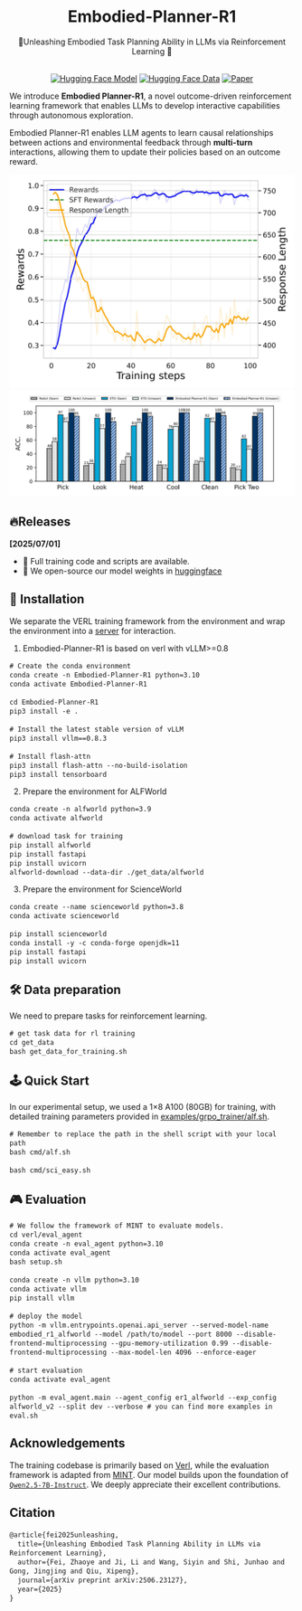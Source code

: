 <div align="center">

# Embodied-Planner-R1
<div>
   🌠Unleashing Embodied Task Planning Ability in LLMs via Reinforcement Learning 🚀
</div>
</div>

<div>
<br>

<div align="center">

[![Hugging Face Model](https://img.shields.io/badge/models-%23000000?style=for-the-badge&logo=huggingface&logoColor=000&logoColor=white)]()
[![Hugging Face Data](https://img.shields.io/badge/data-%23000000?style=for-the-badge&logo=huggingface&logoColor=000&logoColor=white)]()
[![Paper](https://img.shields.io/badge/Paper-%23000000?style=for-the-badge&logo=arxiv&logoColor=000&labelColor=white)]()
</div>
</div>

We introduce <strong>Embodied Planner-R1</strong>, a novel outcome-driven reinforcement learning framework that enables LLMs to develop interactive capabilities through autonomous exploration.

Embodied Planner-R1 enables LLM agents to learn causal relationships between actions and environmental feedback through <strong>multi-turn</strong> interactions, allowing them to update their policies based on an outcome reward.

<p align="center">
<img src=figs/alf_curve.jpg width=700/>
<img src=figs/alf_performance.jpg width=700/>
</p>




## 🔥Releases
<strong>[2025/07/01]</strong>
- 🌌 Full training code and scripts are available. 
- 🤗 We open-source our model weights in [huggingface]()



## 🚀 Installation
We separate the VERL training framework from the environment and wrap the environment into a [server](verl/alfworld_server/server) for interaction.

1. Embodied-Planner-R1 is based on verl with vLLM>=0.8
```
# Create the conda environment
conda create -n Embodied-Planner-R1 python=3.10
conda activate Embodied-Planner-R1

cd Embodied-Planner-R1
pip3 install -e .

# Install the latest stable version of vLLM
pip3 install vllm==0.8.3

# Install flash-attn
pip3 install flash-attn --no-build-isolation
pip3 install tensorboard
```

2. Prepare the environment for ALFWorld
```
conda create -n alfworld python=3.9
conda activate alfworld

# download task for training
pip install alfworld
pip install fastapi
pip install uvicorn
alfworld-download --data-dir ./get_data/alfworld
```

3. Prepare the environment for ScienceWorld
```
conda create --name scienceworld python=3.8
conda activate scienceworld

pip install scienceworld
conda install -y -c conda-forge openjdk=11
pip install fastapi
pip install uvicorn
```

## 🛠️ Data preparation
We need to prepare tasks for reinforcement learning.
```
# get task data for rl training
cd get_data
bash get_data_for_training.sh
```

## 🕹️ Quick Start
In our experimental setup, we used a 1×8 A100 (80GB) for training, with detailed training parameters provided in [examples/grpo_trainer/alf.sh](examples/grpo_trainer/alf.sh).

```
# Remember to replace the path in the shell script with your local path
bash cmd/alf.sh

bash cmd/sci_easy.sh
```

## 🎮 Evaluation
```
# We follow the framework of MINT to evaluate models.
cd verl/eval_agent
conda create -n eval_agent python=3.10
conda activate eval_agent
bash setup.sh

conda create -n vllm python=3.10
conda activate vllm
pip install vllm

# deploy the model
python -m vllm.entrypoints.openai.api_server --served-model-name embodied_r1_alfworld --model /path/to/model --port 8000 --disable-frontend-multiprocessing --gpu-memory-utilization 0.99 --disable-frontend-multiprocessing --max-model-len 4096 --enforce-eager

# start evaluation
conda activate eval_agent

python -m eval_agent.main --agent_config er1_alfworld --exp_config alfworld_v2 --split dev --verbose # you can find more examples in eval.sh

```


## Acknowledgements
The training codebase is primarily based on [Verl](https://github.com/volcengine/verl), while the evaluation framework is adapted from [MINT](https://github.com/xingyaoww/mint-bench). Our model builds upon the foundation of [`Qwen2.5-7B-Instruct`](https://huggingface.co/Qwen/Qwen2.5-7B-Instruct). We deeply appreciate their excellent contributions.


## Citation
```
@article{fei2025unleashing,
  title={Unleashing Embodied Task Planning Ability in LLMs via Reinforcement Learning},
  author={Fei, Zhaoye and Ji, Li and Wang, Siyin and Shi, Junhao and Gong, Jingjing and Qiu, Xipeng},
  journal={arXiv preprint arXiv:2506.23127},
  year={2025}
}
```


